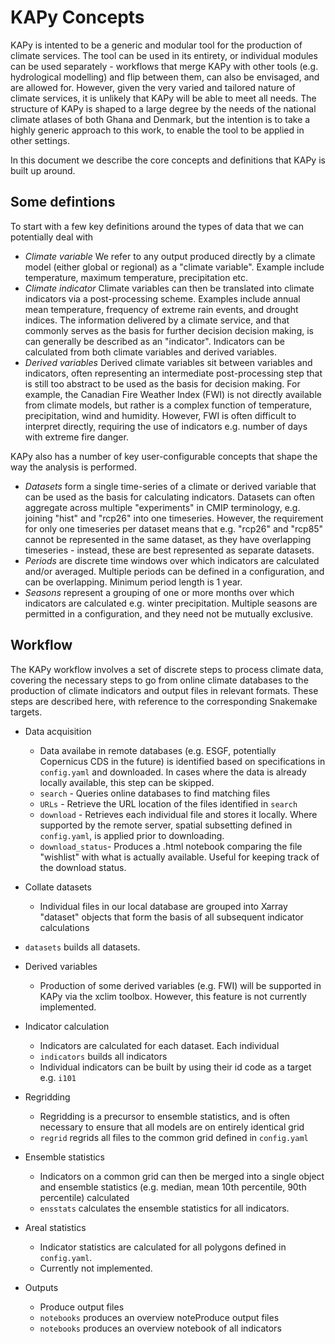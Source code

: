 # KAPy Concepts

KAPy is intented to be a generic and modular tool for the production of climate services. The tool can be used in its entirety, or individual modules can be used separately - workflows that merge KAPy with other tools (e.g. hydrological modelling) and flip between them, can also be envisaged, and are allowed for. However, given the very varied and tailored nature of climate services, it is unlikely that KAPy will be able to meet all needs. The structure of KAPy is shaped to a large degree by the needs of the national climate atlases of both Ghana and Denmark, but the intention is to take a highly generic approach to this work, to enable the tool to be applied in other settings.

In this document we describe the core concepts and definitions that KAPy is built up around.

## Some defintions

To start with a few key definitions around the types of data that we can potentially deal with
* *Climate variable* We refer to any output produced directly by a climate model (either global or regional) as a "climate variable". Example include temperature, maximum temperature, precipitation etc.
* *Climate indicator* Climate variables can then be translated into climate indicators via a post-processing scheme. Examples include annual mean temperature, frequency of extreme rain events, and drought indices. The information delivered by a climate service, and that commonly serves as the basis for further decision decision making, is can generally be described as an "indicator". Indicators can be calculated from both climate variables and derived variables.
* *Derived variables* Derived climate variables sit between variables and indicators, often representing an intermediate post-processing step that is still too abstract to be used as the basis for decision making. For example, the Canadian Fire Weather Index (FWI) is not directly available from climate models, but rather is a complex function of temperature, precipitation, wind and humidity. However, FWI is often difficult to interpret directly, requiring the use of indicators e.g. number of days with extreme fire danger. 

KAPy also has a number of key user-configurable concepts that shape the way the analysis is performed.
* *Datasets* form a single time-series of a climate or derived variable that can be used as the basis for calculating indicators. Datasets can often aggregate across multiple "experiments" in CMIP terminology, e.g. joining "hist" and "rcp26" into one timeseries. However, the requirement for only one timeseries per dataset means that e.g. "rcp26" and "rcp85" cannot be represented in the same dataset, as they have overlapping timeseries - instead, these are best represented as separate datasets.
* *Periods* are discrete time windows over which indicators are calculated and/or averaged. Multiple periods can be defined in a configuration, and can be overlapping. Minimum period length is 1 year.
* *Seasons* represent a grouping of one or more months over which indicators are calculated e.g. winter precipitation. Multiple seasons are permitted in a configuration, and they need not be mutually exclusive.


## Workflow

The KAPy workflow involves a set of discrete steps to process climate data, covering the necessary steps to go from online climate databases to the production of climate indicators and output files in relevant formats. These steps are described here, with reference to the corresponding Snakemake targets. 

* Data acquisition
  * Data availabe in remote databases (e.g. ESGF, potentially Copernicus CDS in the future) is identified based on specifications in `config.yaml` and downloaded. In cases where the data is already locally available, this step can be skipped.
  * `search` -  Queries online databases to find matching files
  * `URLs` - Retrieve the URL location of the files identified in `search`
  * `download` - Retrieves each individual file and stores it locally. Where supported by the remote server, spatial subsetting defined in `config.yaml`, is applied prior to downloading.
  * `download_status`- Produces a .html notebook comparing the file "wishlist" with what is actually available. Useful for keeping track of the download status.

* Collate datasets
  * Individual files in our local database are grouped into Xarray "dataset" objects that form the basis of all subsequent indicator calculations
 * `datasets` builds all datasets.

* Derived variables
  * Production of some derived variables (e.g. FWI) will be  supported in KAPy via the xclim toolbox. However, this feature is not currently implemented. 

* Indicator calculation
  * Indicators are calculated for each dataset. Each individual 
  * `indicators` builds all indicators
  * Individual indicators can be built by using their id code as a target e.g. `i101`

* Regridding
  * Regridding is a precursor to ensemble statistics, and is often necessary to ensure that all models are on entirely identical grid
  * `regrid` regrids all files to the common grid defined in `config.yaml`

* Ensemble statistics
  * Indicators on a common grid can then be merged into a single object and ensemble statistics (e.g. median, mean 10th percentile, 90th percentile) calculated
  * `ensstats` calculates the ensemble statistics for all indicators.

* Areal statistics
  * Indicator statistics are calculated for all polygons defined in `config.yaml`. 
  * Currently not implemented.

* Outputs
  * Produce output files
  * `notebooks` produces an overview noteProduce output files
  * `notebooks` produces an overview notebook of all indicators

